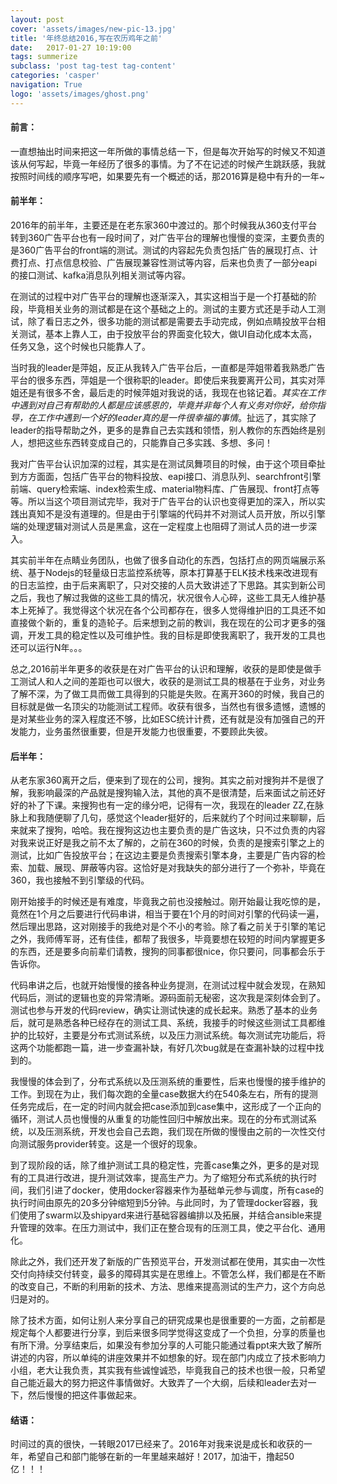 ```yaml
---
layout: post
cover: 'assets/images/new-pic-13.jpg'
title: '年终总结2016,写在农历鸡年之前'
date:   2017-01-27 10:19:00
tags: summerize
subclass: 'post tag-test tag-content'
categories: 'casper'
navigation: True
logo: 'assets/images/ghost.png'
---
```

<h4>前言：</h4>
一直想抽出时间来把这一年所做的事情总结一下，但是每次开始写的时候又不知道该从何写起，毕竟一年经历了很多的事情。为了不在记述的时候产生跳跃感，我就按照时间线的顺序写吧，如果要先有一个概述的话，那2016算是稳中有升的一年~

<h4>前半年：</h4>
2016年的前半年，主要还是在老东家360中渡过的。那个时候我从360支付平台转到360广告平台也有一段时间了，对广告平台的理解也慢慢的变深，主要负责的是360广告平台的front端的测试。测试的内容起先负责包括广告的展现打点、计费打点、打点信息校验、广告展现兼容性测试等内容，后来也负责了一部分eapi的接口测试、kafka消息队列相关测试等内容。

在测试的过程中对广告平台的理解也逐渐深入，其实这相当于是一个打基础的阶段，毕竟相关业务的测试都是在这个基础之上的。测试的主要方式还是手动人工测试，除了看日志之外，很多功能的测试都是需要去手动完成，例如点睛投放平台相关测试，基本上靠人工，由于投放平台的界面变化较大，做UI自动化成本太高，任务又急，这个时候也只能靠人了。
	
当时我的leader是萍姐，反正从我转入广告平台后，一直都是萍姐带着我熟悉广告平台的很多东西，萍姐是一个很称职的leader。即使后来我要离开公司，其实对萍姐还是有很多不舍，最后走的时候萍姐对我说的话，我现在也铭记着。*其实在工作中遇到对自己有帮助的人都是应该感恩的，毕竟并非每个人有义务对你好，给你指导，在工作中遇到一个好的leader真的是一件很幸福的事情*。扯远了，其实除了leader的指导帮助之外，更多的是靠自己去实践和领悟，别人教你的东西始终是别人，想把这些东西转变成自己的，只能靠自己多实践、多想、多问！
	
我对广告平台认识加深的过程，其实是在测试凤舞项目的时候，由于这个项目牵扯到方方面面，包括广告平台的物料投放、eapi接口、消息队列、searchfront引擎前端、query检索端、index检索生成、material物料库、广告展现、front打点等等。所以当这个项目测试完毕，我对于广告平台的认识也变得更加的深入，所以实践出真知不是没有道理的。但是由于引擎端的代码并不对测试人员开放，所以引擎端的处理逻辑对测试人员是黑盒，这在一定程度上也阻碍了测试人员的进一步深入。
	
其实前半年在点睛业务团队，也做了很多自动化的东西，包括打点的网页端展示系统、基于Nodejs的轻量级日志监控系统等，原本打算基于ELK技术栈来改进现有的日志监控，由于后来离职了，只对交接的人员大致讲述了下思路。其实到新公司之后，我也了解过我做的这些工具的情况，状况很令人心碎，这些工具无人维护基本上死掉了。我觉得这个状况在各个公司都存在，很多人觉得维护旧的工具还不如直接做个新的，重复的造轮子。后来想到之前的教训，我在现在的公司才更多的强调，开发工具的稳定性以及可维护性。我的目标是即使我离职了，我开发的工具也还可以运行N年。。。
	
总之,2016前半年更多的收获是在对广告平台的认识和理解，收获的是即使是做手工测试人和人之间的差距也可以很大，收获的是测试工具的根基在于业务，对业务了解不深，为了做工具而做工具得到的只能是失败。在离开360的时候，我自己的目标就是做一名顶尖的功能测试工程师。收获有很多，当然也有很多遗憾，遗憾的是对某些业务的深入程度还不够，比如ESC统计计费，还有就是没有加强自己的开发能力，业务虽然很重要，但是开发能力也很重要，不要顾此失彼。
	
	
<h4>后半年：</h4>
从老东家360离开之后，便来到了现在的公司，搜狗。其实之前对搜狗并不是很了解，我影响最深的产品就是搜狗输入法，其他的真不是很清楚，后来面试之前还好好的补了下课。来搜狗也有一定的缘分吧，记得有一次，我现在的leader ZZ,在脉脉上和我随便聊了几句，感觉这个leader挺好的，后来就约了个时间过来聊聊，后来就来了搜狗，哈哈。我在搜狗这边也主要负责的是广告这块，只不过负责的内容对我来说正好是我之前不太了解的，之前在360的时候，负责的是搜索引擎之上的测试，比如广告投放平台；在这边主要是负责搜索引擎本身，主要是广告内容的检索、加载、展现、屏蔽等内容。这恰好是对我缺失的部分进行了一个弥补，毕竟在360，我也接触不到引擎级的代码。
	
刚开始接手的时候还是有难度，毕竟我之前也没接触过。刚开始最让我吃惊的是，竟然在1个月之后要进行代码串讲，相当于要在1个月的时间对引擎的代码读一遍，然后理出思路，这对刚接手的我绝对是个不小的考验。除了看之前关于引擎的笔记之外，我师傅军哥，还有佳佳，都帮了我很多，毕竟要想在较短的时间内掌握更多的东西，还是要多向前辈们请教，搜狗的同事都很nice，你只要问，同事都会乐于告诉你。
	
代码串讲之后，也就开始慢慢的接各种业务提测，在测试过程中就会发现，在熟知代码后，测试的逻辑也变的异常清晰。源码面前无秘密，这次我是深刻体会到了。测试也参与开发的代码review，确实让测试快速的成长起来。熟悉了基本的业务后，就可是熟悉各种已经存在的测试工具、系统，我接手的时候这些测试工具都维护的比较好，主要是分布式测试系统，以及压力测试系统。每次测试完功能后，将这两个功能都跑一篇，进一步查漏补缺，有好几次bug就是在查漏补缺的过程中找到的。
	
我慢慢的体会到了，分布式系统以及压测系统的重要性，后来也慢慢的接手维护的工作。到现在为止，我们每次跑的全量case数据大约在540条左右，所有的提测任务完成后，在一定的时间内就会把case添加到case集中，这形成了一个正向的循环，测试人员也慢慢的从重复的功能性回归中解放出来。现在的分布式测试系统，以及压测系统，开发也会自己去跑，我们现在所做的慢慢由之前的一次性交付向测试服务provider转变。这是一个很好的现象。
	
到了现阶段的话，除了维护测试工具的稳定性，完善case集之外，更多的是对现有的工具进行改进，提升测试效率，提高生产力。为了缩短分布式系统的执行时间，我们引进了docker，使用docker容器来作为基础单元参与调度，所有case的执行时间由原先的20多分钟缩短到5分钟。与此同时，为了管理docker容器，我们使用了swarm以及shipyard来进行基础容器编排以及拓展，并结合ansible来提升管理的效率。在压力测试中，我们正在整合现有的压测工具，使之平台化、通用化。
	
除此之外，我们还开发了新版的广告预览平台，开发测试都在使用，其实由一次性交付向持续交付转变，最多的障碍其实是在思维上。不管怎么样，我们都是在不断的改变自己，不断的利用新的技术、方法、思维来提高测试的生产力，这个方向总归是对的。
	
除了技术方面，如何让别人来分享自己的研究成果也是很重要的一方面，之前都是规定每个人都要进行分享，到后来很多同学觉得这变成了一个负担，分享的质量也有所下滑。分享结束后，如果没有参加分享的人可能只能通过看ppt来大致了解所讲述的内容，所以单纯的讲座效果并不如想象的好。现在部门内成立了技术影响力小组，老大让我负责，其实我有些诚惶诚恐，毕竟我自己的技术也很一般，只希望自己能近最大的努力把这件事情做好。大致弄了一个大纲，后续和leader去对一下，然后慢慢的把这件事做起来。
	
<h4>结语：</h4>
时间过的真的很快，一转眼2017已经来了。2016年对我来说是成长和收获的一年，希望自己和部门能够在新的一年里越来越好！2017，加油干，撸起50亿！！！

